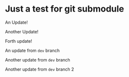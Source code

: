 # Just a test for git submodule

An Update!

Another Update!

Forth update!

An update from `dev` branch

Another update from `dev` branch

Another update from `dev` branch 2